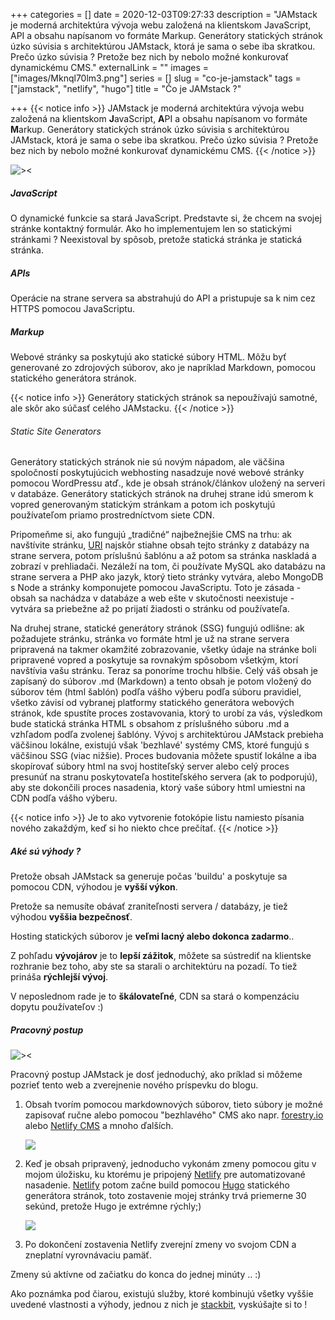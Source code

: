 +++
categories = []
date = 2020-12-03T09:27:33
description = "JAMstack je moderná architektúra vývoja webu založená na klientskom JavaScript, API a obsahu napísanom vo formáte Markup. Generátory statických stránok úzko súvisia s architektúrou JAMstack, ktorá je sama o sebe iba skratkou. Prečo úzko súvisia ? Pretože bez nich by nebolo možné konkurovať dynamickému CMS."
externalLink = ""
images = ["images/Mknql70lm3.png"]
series = []
slug = "co-je-jamstack"
tags = ["jamstack", "netlify", "hugo"]
title = "Čo je JAMstack ?"

+++
{{< notice info >}}
JAMstack je moderná architektúra vývoja webu založená na klientskom **J**avaScript, **A**PI a obsahu napísanom vo formáte **M**arkup. Generátory statických stránok úzko súvisia s architektúrou JAMstack, ktorá je sama o sebe iba skratkou. Prečo úzko súvisia ? Pretože bez nich by nebolo možné konkurovať dynamickému CMS.
{{< /notice >}}

![><](images/F09IGjZjtp.png)

##### JavaScript

O dynamické funkcie sa stará JavaScript. Predstavte si, že chcem na svojej stránke kontaktný formulár. Ako ho implementujem len so statickými stránkami ? Neexistoval by spôsob, pretože statická stránka je statická stránka.

##### APIs

Operácie na strane servera sa abstrahujú do API a pristupuje sa k nim cez HTTPS pomocou JavaScriptu.

##### Markup

Webové stránky sa poskytujú ako statické súbory HTML. Môžu byť generované zo zdrojových súborov, ako je napríklad Markdown, pomocou statického generátora stránok.

{{< notice info >}}
Generátory statických stránok sa nepoužívajú samotné, ale skôr ako súčasť celého JAMstacku.
{{< /notice >}}

###### Static Site Generators

Generátory statických stránok nie sú novým nápadom, ale väčšina spoločností poskytujúcich webhosting nasadzuje nové webové stránky pomocou WordPressu atď., kde je obsah stránok/článkov uložený na serveri v databáze. Generátory statických stránok na druhej strane idú smerom k vopred generovaným statickým stránkam a potom ich poskytujú používateľom priamo prostredníctvom siete CDN.

Pripomeňme si, ako fungujú „tradičné“ najbežnejšie CMS na trhu: ak navštívite stránku, [URI](https://en.wikipedia.org/wiki/Uniform_Resource_Identifier) najskôr stiahne obsah tejto stránky z databázy na strane servera, potom príslušnú šablónu a až potom sa stránka naskladá a zobrazí v prehliadači. Nezáleží na tom, či používate MySQL ako databázu na strane servera a PHP ako jazyk, ktorý tieto stránky vytvára, alebo MongoDB s Node a stránky komponujete pomocou JavaScriptu. Toto je zásada - obsah sa nachádza v databáze a web ešte v skutočnosti neexistuje - vytvára sa priebežne až po prijatí žiadosti o stránku od používateľa.

Na druhej strane, statické generátory stránok (SSG) fungujú odlišne: ak požadujete stránku, stránka vo formáte html je už na strane servera pripravená na takmer okamžité zobrazovanie, všetky údaje na stránke boli pripravené vopred a poskytuje sa rovnakým spôsobom všetkým, ktorí navštívia vašu stránku. Teraz sa ponoríme trochu hlbšie. Celý váš obsah je zapísaný do súborov .md (Markdown) a tento obsah je potom vložený do súborov tém (html šablón) podľa vášho výberu podľa súboru pravidiel, všetko závisí od vybranej platformy statického generátora webových stránok, kde spustíte proces zostavovania, ktorý to urobí za vás, výsledkom bude statická stránka HTML s obsahom z príslušného súboru .md a vzhľadom podľa zvolenej šablóny. Vývoj s architektúrou JAMstack prebieha väčšinou lokálne, existujú však 'bezhlavé' systémy CMS, ktoré fungujú s väčšinou SSG (viac nižšie). Proces budovania môžete spustiť lokálne a iba skopírovať súbory html na svoj hostiteľský server alebo celý proces presunúť na stranu poskytovateľa hostiteľského servera (ak to podporujú), aby ste dokončili proces nasadenia, ktorý vaše súbory html umiestni na CDN podľa vášho výberu.

{{< notice info >}}
Je to ako vytvorenie fotokópie listu namiesto písania nového zakaždým, keď si ho niekto chce prečítať.
{{< /notice >}}

##### Aké sú výhody ?

Pretože obsah JAMstack sa generuje počas 'buildu' a poskytuje sa pomocou CDN, výhodou je **vyšší výkon**.

Pretože sa nemusíte obávať zraniteľnosti servera / databázy, je tiež výhodou **vyššia bezpečnosť**.

Hosting statických súborov je **veľmi lacný alebo dokonca zadarmo**..

Z pohľadu **vývojárov** je to **lepší zážitok**, môžete sa sústrediť na klientske rozhranie bez toho, aby ste sa starali o architektúru na pozadí. To tiež prináša **rýchlejší vývoj**.

V neposlednom rade je to **škálovateľné**, CDN sa stará o kompenzáciu dopytu používateľov :)

##### Pracovný postup

![><](images/bVGg2diSHW.png)

Pracovný postup JAMstack je dosť jednoduchý, ako príklad si môžeme pozrieť tento web a zverejnenie nového príspevku do blogu.

1. Obsah tvorím pomocou markdownových súborov, tieto súbory je možné zapisovať ručne alebo pomocou "bezhlavého" CMS ako napr. [forestry.io](https://forestry.io/) alebo [Netlify CMS](https://www.netlifycms.org/) a mnoho ďalších.

   ![](images/qwak29Af1Y.png)
2. Keď je obsah pripravený, jednoducho vykonám zmeny pomocou gitu v mojom úložisku, ku ktorému je pripojený [Netlify](https://www.netlify.com/) pre automatizované nasadenie. [Netlify](https://www.netlify.com/) potom začne build pomocou [Hugo](https://gohugo.io/) statického generátora stránok, toto zostavenie mojej stránky trvá priemerne 30 sekúnd, pretože Hugo je extrémne rýchly;)

   ![](images/4AaWGM08OD.png)
3. Po dokončení zostavenia Netlify zverejní zmeny vo svojom CDN a zneplatní vyrovnávaciu pamäť.

Zmeny sú aktívne od začiatku do konca do jednej minúty .. :)

Ako poznámka pod čiarou, existujú služby, ktoré kombinujú všetky vyššie uvedené vlastnosti a výhody, jednou z nich je [stackbit](https://www.stackbit.com/), vyskúšajte si to !